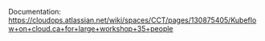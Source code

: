 Documentation: https://cloudops.atlassian.net/wiki/spaces/CCT/pages/130875405/Kubeflow+on+cloud.ca+for+large+workshop+35+people
